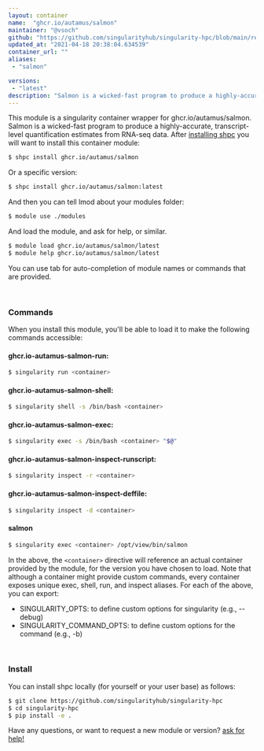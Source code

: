```yaml
---
layout: container
name:  "ghcr.io/autamus/salmon"
maintainer: "@vsoch"
github: "https://github.com/singularityhub/singularity-hpc/blob/main/registry/ghcr.io/autamus/salmon/container.yaml"
updated_at: "2021-04-18 20:38:04.634539"
container_url: ""
aliases:
 - "salmon"

versions:
 - "latest"
description: "Salmon is a wicked-fast program to produce a highly-accurate, transcript-level quantification estimates from RNA-seq data."
---
```


This module is a singularity container wrapper for ghcr.io/autamus/salmon.
Salmon is a wicked-fast program to produce a highly-accurate, transcript-level quantification estimates from RNA-seq data.
After [installing shpc](#install) you will want to install this container module:

```bash
$ shpc install ghcr.io/autamus/salmon
```

Or a specific version:

```bash
$ shpc install ghcr.io/autamus/salmon:latest
```

And then you can tell lmod about your modules folder:

```bash
$ module use ./modules
```

And load the module, and ask for help, or similar.

```bash
$ module load ghcr.io/autamus/salmon/latest
$ module help ghcr.io/autamus/salmon/latest
```

You can use tab for auto-completion of module names or commands that are provided.

<br>

### Commands

When you install this module, you'll be able to load it to make the following commands accessible:

#### ghcr.io-autamus-salmon-run:

```bash
$ singularity run <container>
```

#### ghcr.io-autamus-salmon-shell:

```bash
$ singularity shell -s /bin/bash <container>
```

#### ghcr.io-autamus-salmon-exec:

```bash
$ singularity exec -s /bin/bash <container> "$@"
```

#### ghcr.io-autamus-salmon-inspect-runscript:

```bash
$ singularity inspect -r <container>
```

#### ghcr.io-autamus-salmon-inspect-deffile:

```bash
$ singularity inspect -d <container>
```


#### salmon
       
```bash
$ singularity exec <container> /opt/view/bin/salmon
```



In the above, the `<container>` directive will reference an actual container provided
by the module, for the version you have chosen to load. Note that although a container
might provide custom commands, every container exposes unique exec, shell, run, and
inspect aliases. For each of the above, you can export:

 - SINGULARITY_OPTS: to define custom options for singularity (e.g., --debug)
 - SINGULARITY_COMMAND_OPTS: to define custom options for the command (e.g., -b)

<br>
  
### Install

You can install shpc locally (for yourself or your user base) as follows:

```bash
$ git clone https://github.com/singularityhub/singularity-hpc
$ cd singularity-hpc
$ pip install -e .
```

Have any questions, or want to request a new module or version? [ask for help!](https://github.com/singularityhub/singularity-hpc/issues)